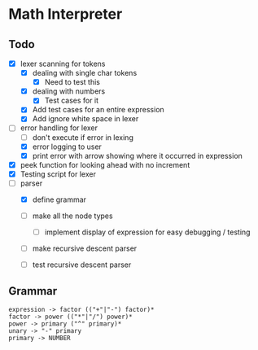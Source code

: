 # Math Interpreter



## Todo

* [x] lexer scanning for tokens
  * [x] dealing with single char tokens
    * [X] Need to test this
  * [x] dealing with numbers
    * [x] Test cases for it
  * [x] Add test cases for an entire expression
  * [x] Add ignore white space in lexer
* [ ] error handling for lexer
  * [ ] don't execute if error in lexing
  * [x] error logging to user
  * [x] print error with arrow showing where it occurred in expression
* [x] peek function for looking ahead with no increment
* [x] Testing script for lexer
* [ ] parser
  * [x] define grammar
  * [ ] make all the node types
    * [ ] implement display of expression for easy debugging / testing
  * [ ] make recursive descent parser
  * [ ] test recursive descent parser



## Grammar

```
expression -> factor (("+"|"-") factor)*
factor -> power (("*"|"/") power)*
power -> primary ("^" primary)*
unary -> "-" primary
primary -> NUMBER
```

